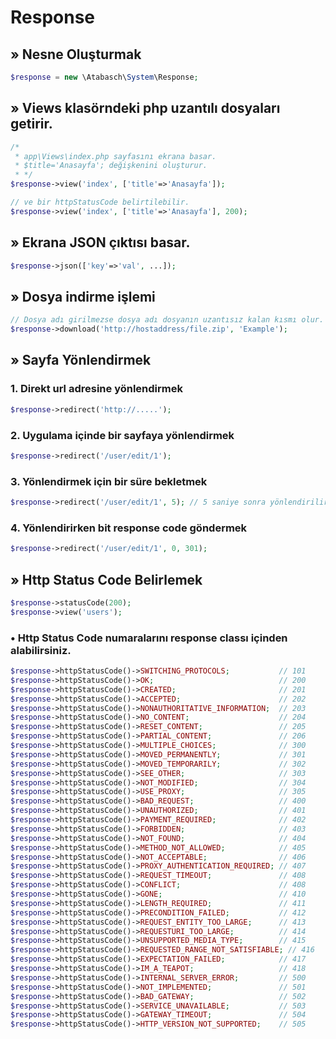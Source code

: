 # Response

## » Nesne Oluşturmak
```php
$response = new \Atabasch\System\Response;
```

## » Views klasörndeki php uzantılı dosyaları getirir.
```php
/*
 * app\Views\index.php sayfasını ekrana basar.
 * $title='Anasayfa'; değişkenini oluşturur.
 * */
$response->view('index', ['title'=>'Anasayfa']);

// ve bir httpStatusCode belirtilebilir.
$response->view('index', ['title'=>'Anasayfa'], 200);
```


## » Ekrana JSON çıktısı basar.
```php
$response->json(['key'=>'val', ...]);  
```


## » Dosya indirme işlemi
```php 
// Dosya adı girilmezse dosya adı dosyanın uzantısız kalan kısmı olur.
$response->download('http://hostaddress/file.zip', 'Example');
```

## » Sayfa Yönlendirmek

### 1. Direkt url adresine yönlendirmek
```php
$response->redirect('http://.....'); 
```

### 2. Uygulama içinde bir sayfaya yönlendirmek 
```php 
$response->redirect('/user/edit/1');
```

### 3. Yönlendirmek için bir süre bekletmek
```php 
$response->redirect('/user/edit/1', 5); // 5 saniye sonra yönlendirilir.
```

### 4. Yönlendirirken bit response code göndermek
```php 
$response->redirect('/user/edit/1', 0, 301);
```



## » Http Status Code Belirlemek
```php 
$response->statusCode(200);
$response->view('users');
```

### • Http Status Code numaralarını response classı içinden alabilirsiniz.
```php 
$response->httpStatusCode()->SWITCHING_PROTOCOLS;           // 101
$response->httpStatusCode()->OK;                            // 200
$response->httpStatusCode()->CREATED;                       // 201
$response->httpStatusCode()->ACCEPTED;                      // 202
$response->httpStatusCode()->NONAUTHORITATIVE_INFORMATION;  // 203
$response->httpStatusCode()->NO_CONTENT;                    // 204
$response->httpStatusCode()->RESET_CONTENT;                 // 205
$response->httpStatusCode()->PARTIAL_CONTENT;               // 206
$response->httpStatusCode()->MULTIPLE_CHOICES;              // 300
$response->httpStatusCode()->MOVED_PERMANENTLY;             // 301
$response->httpStatusCode()->MOVED_TEMPORARILY;             // 302
$response->httpStatusCode()->SEE_OTHER;                     // 303
$response->httpStatusCode()->NOT_MODIFIED;                  // 304
$response->httpStatusCode()->USE_PROXY;                     // 305
$response->httpStatusCode()->BAD_REQUEST;                   // 400
$response->httpStatusCode()->UNAUTHORIZED;                  // 401
$response->httpStatusCode()->PAYMENT_REQUIRED;              // 402
$response->httpStatusCode()->FORBIDDEN;                     // 403
$response->httpStatusCode()->NOT_FOUND;                     // 404
$response->httpStatusCode()->METHOD_NOT_ALLOWED;            // 405
$response->httpStatusCode()->NOT_ACCEPTABLE;                // 406
$response->httpStatusCode()->PROXY_AUTHENTICATION_REQUIRED; // 407
$response->httpStatusCode()->REQUEST_TIMEOUT;               // 408
$response->httpStatusCode()->CONFLICT;                      // 408
$response->httpStatusCode()->GONE;                          // 410
$response->httpStatusCode()->LENGTH_REQUIRED;               // 411
$response->httpStatusCode()->PRECONDITION_FAILED;           // 412
$response->httpStatusCode()->REQUEST_ENTITY_TOO_LARGE;      // 413
$response->httpStatusCode()->REQUESTURI_TOO_LARGE;          // 414
$response->httpStatusCode()->UNSUPPORTED_MEDIA_TYPE;        // 415
$response->httpStatusCode()->REQUESTED_RANGE_NOT_SATISFIABLE; // 416
$response->httpStatusCode()->EXPECTATION_FAILED;            // 417
$response->httpStatusCode()->IM_A_TEAPOT;                   // 418
$response->httpStatusCode()->INTERNAL_SERVER_ERROR;         // 500
$response->httpStatusCode()->NOT_IMPLEMENTED;               // 501
$response->httpStatusCode()->BAD_GATEWAY;                   // 502
$response->httpStatusCode()->SERVICE_UNAVAILABLE;           // 503
$response->httpStatusCode()->GATEWAY_TIMEOUT;               // 504
$response->httpStatusCode()->HTTP_VERSION_NOT_SUPPORTED;    // 505
```
